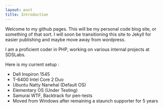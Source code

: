 ```yaml
---
layout: post
title: Introduction
---
```

Welcome to my github pages. This will be my personal code blog site, or something of that sort. I will soon be transitioning this site to Jekyll for easier publishing and maybe move away from wordpress.

I am a proficient coder in PHP, working on various internal projects at SDSLabs.

Here is my current setup :
* Dell Inspiron 1545
* T-6400 Intel Core 2 Duo
* Ubuntu Natty Narwhal (Default OS)
* Elementary OS (Under Testing)
* Samurai WTF, Backtrack for pen-tests
* Moved from Windows after remaining a staunch supporter for 5 years
